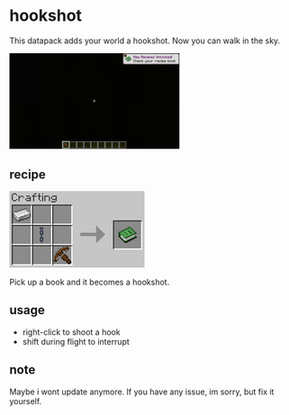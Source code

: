 # hookshot

This datapack adds your world a hookshot. Now you can walk in the sky.

<img alt="gif" src="https://github.com/lynd2299/hookshot/blob/main/img/hookshot.gif" width="60%" />

## recipe
<img alt="png" src="https://github.com/lynd2299/hookshot/blob/main/img/hookshot_recipe.png" />

Pick up a book and it becomes a hookshot.

## usage
- right-click to shoot a hook
- shift during flight to interrupt

## note
Maybe i wont update anymore. If you have any issue, im sorry, but fix it yourself.